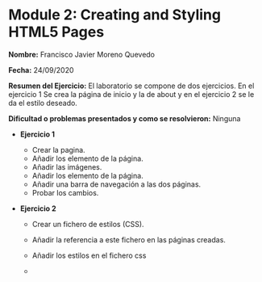 # Module 2: Creating and Styling HTML5 Pages

**Nombre:** Francisco Javier Moreno Quevedo

**Fecha:** 24/09/2020

**Resumen del Ejercicio:** El laboratorio se compone de dos ejercicios. En el ejercicio 1 Se crea la página de inicio y la de about y en el ejercicio 2 se le da el estilo deseado.

**Dificultad o problemas presentados y como se resolvieron:** Ninguna

- **Ejercicio 1**

  - Crear la pagina.
  - Añadir los elemento de la página.
  - Añadir las imágenes.
  - Añadir los elemento de la página.
  - Añadir una barra de navegación a las dos páginas.
  - Probar los cambios.

- **Ejercicio 2**

  - Crear un fichero de estilos (CSS).

  - Añadir la referencia a este fichero en las páginas creadas.

  - Añadir los estilos en el fichero css

  - 

    

